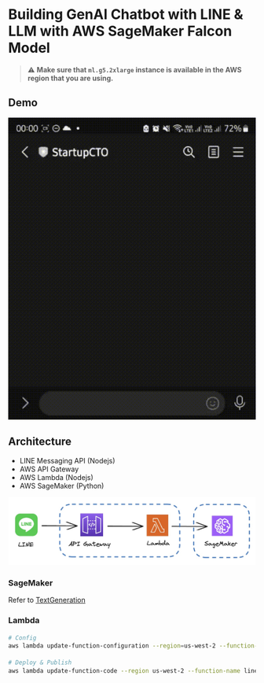 # Building GenAI Chatbot with LINE & LLM with AWS SageMaker Falcon Model

> :warning: **Make sure that `ml.g5.2xlarge` instance is available in the AWS region that you are using.**

## Demo

![Screenshot](screenshot.gif "Screenshot")

## Architecture

- LINE Messaging API (Nodejs)
- AWS API Gateway
- AWS Lambda (Nodejs)
- AWS SageMaker (Python)

![Architecture](architecture.jpg "Architecture")

### SageMaker

Refer to [TextGeneration](sagemaker/text-generation.ipynb)

### Lambda

```sh
# Config
aws lambda update-function-configuration --region=us-west-2 --function-name line-messaging-api-v2 --environment Variables="{LINE_ACCESS_TOKEN=...,LINE_SECRET_KEY=...}"

# Deploy & Publish
aws lambda update-function-code --region us-west-2 --function-name line-messaging-api-v2 --zip-file fileb://publish.zip --publish
```